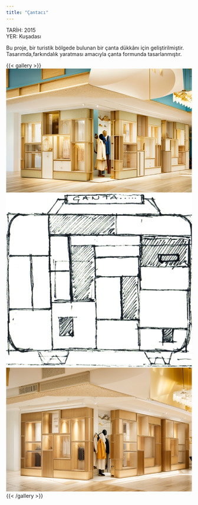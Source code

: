 ```yaml
---
title: "Çantacı"
---
```

TARİH: 2015  
YER: Kuşadası  

Bu proje, bir turistik bölgede bulunan bir çanta dükkânı için geliştirilmiştir. Tasarımda,farkındalık yaratması amacıyla çanta formunda tasarlanmıştır.

{{< gallery >}}
<img src="bag_store_01.png" class="grid-w50 md:grid-w33 xl:grid-w25" />
<img src="bag_store_04.jpg" class="grid-w50 md:grid-w33 xl:grid-w25" />
<img src="bag_store_03.png" class="grid-w50 md:grid-w33 xl:grid-w25" />
{{< /gallery >}}
